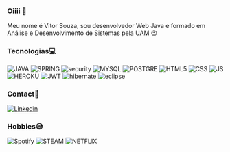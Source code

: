 ### Oiiii 👋

Meu nome é Vitor Souza, sou desenvolvedor Web Java e formado em Análise e Desenvolvimento de Sistemas pela UAM 😉

### Tecnologias💻

![JAVA](https://img.shields.io/badge/Java-ED8B00?style=for-the-badge&logo=java&logoColor=white)
![SPRING](https://img.shields.io/badge/Spring-6DB33F?style=for-the-badge&logo=spring&logoColor=white)
![security](https://img.shields.io/badge/Spring_Security-6DB33F?style=for-the-badge&logo=Spring-Security&logoColor=white)
![MYSQL](https://img.shields.io/badge/MySQL-00000F?style=for-the-badge&logo=mysql&logoColor=white)
![POSTGRE](https://img.shields.io/badge/PostgreSQL-316192?style=for-the-badge&logo=postgresql&logoColor=white)
![HTML5](https://img.shields.io/badge/HTML5-E34F26?style=for-the-badge&logo=html5&logoColor=white)
![CSS](https://img.shields.io/badge/CSS3-1572B6?style=for-the-badge&logo=css3&logoColor=white)
![JS](https://img.shields.io/badge/JavaScript-F7DF1E?style=for-the-badge&logo=javascript&logoColor=black)
![HEROKU](https://img.shields.io/badge/Heroku-430098?style=for-the-badge&logo=heroku&logoColor=white)
![JWT](https://img.shields.io/badge/json%20web%20tokens-323330?style=for-the-badge&logo=json-web-tokens&logoColor=pink)
![hibernate](https://img.shields.io/badge/Hibernate-59666C?style=for-the-badge&logo=Hibernate&logoColor=white)
![eclipse](https://img.shields.io/badge/Eclipse-2C2255?style=for-the-badge&logo=eclipse&logoColor=white)

### Contact📱

[![Linkedin](https://img.shields.io/badge/LinkedIn-0077B5?style=for-the-badge&logo=linkedin&logoColor=white)](https://www.linkedin.com/in/vitor-souzaa/)

### Hobbies😅
![Spotify](https://img.shields.io/badge/Spotify-1ED760?&style=for-the-badge&logo=spotify&logoColor=white)
![STEAM](https://img.shields.io/badge/Steam-000000?style=for-the-badge&logo=steam&logoColor=white)
![NETFLIX](https://img.shields.io/badge/Netflix-E50914?style=for-the-badge&logo=netflix&logoColor=white)

